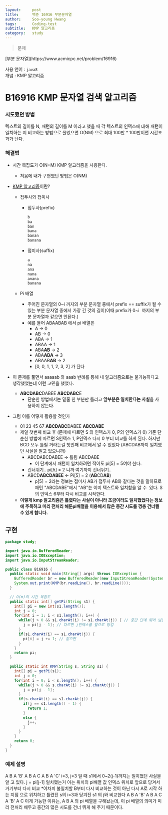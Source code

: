```yaml
---
layout:     post
title:      백준 16916 부분문자열
author:     Soo-young Hwang
tags: 		Coding-test
subtitle:   KMP 알고리즘
category:   study
---
```


<blockquote>문제</blockquote>
[부분 문자열](https://www.acmicpc.net/problem/16916)   

사용 언어 : `java8`      
개념 : KMP 알고리즘


# B16916 KMP 문자열 검색 알고리즘

### 시도했던 방법

텍스트의 길이를 N, 패턴의 길이를 M 이라고 했을 때 각 텍스트의 인덱스에 대해 패턴이 일치하는 지 비교하는 방법으로 풀었으면 O(NM) 으로 최대 100만 * 100만이면 시간초과가 난다.

### 해결법

- 시간 복잡도가 O(N+M) KMP 알고리즘을 사용한다.
    - 처음에 내가 구현했던 방법은 O(NM)
- [KMP 알고리즘](https://bowbowbow.tistory.com/6)이란?
    - 접두사와 접미사
        - 접두사(prefix)

            ```jsx
            b
            ba
            ban
            bana
            banan
            banana
            ```

        - 접미사(suffix)

            ```jsx
            a
            na
            ana
            nana
            anana
            banana
            ```

    - Pi 배열
        - 주어진 문자열의 0~i 까지의 부분 문자열 중에서 prefix == suffix가 될 수 있는 부분 문자열 중에서 가장 긴 것의 길이(이때 prefix가 0~i  까지의 부분 문자열과 같으면 안된다.)
        - 예를 들어 ABAABAB 에서 pi 배열은
            - A → 0
            - AB → 0
            - ABA → 1
            - ABAA → 1
            - ABA**AB** → 2
            - ABA**ABA** → 3
            - ABAAB**AB** → 2
            - [0, 0, 1, 1, 2, 3, 2] 가 된다

- 이 문제를 풀면서 aaaaab 와 aaab 반례를 통해 내 알고리즘으로는 불가능하다고 생각했었는데 이런 고민을 했었다.
    - **ABCDABC**DABEE
      **ABCDABC**E
        - 단순한 방법에서는 밑줄 친 부분만 틀리고 **앞부분은 일치한다는 사실**을 사용하지 않는다.
- 그럼 이를 어떻게 활용할 것인가
    - 01 23 45 67
      **ABCDABC**DABEE
      **ABCDABE**
    - 제일 첫번째 비교 후 (문제에 따르면 S 의 인덱스가 0, P의 인덱스가 0)
      기존 단순한 방법에 따르면 S인덱스 1, P인덱스 다시 0 부터 비교를 하게 된다.
      하지만 BCD 모두 틀릴 거라는걸 첫번째 비교에서 알 수 있었다 (ABCDAB까지 일치했던 사실을 알고 있으니까)
        - ABCDABCDABEE → 틀림
          ABCDABE
            - 이 단계에서 패턴이 일치하려면 적어도 pi[5] = 5여야 한다.
        - 건너뛰기.. pi[5] = 2 니까 여기까지 건너뛰기..
        - ABCD**ABCDABEE** ← Pi[5] = 2 (**AB**CD**AB**)
            - p[5] = 2라는 정보는 접미사 AB가 접두사 AB와 같다는 것을 말하므로 패턴 "ABCDABE"에서 "AB"는 이미 텍스트와 일치함을 알 수  있다. S의 인덱스 6부터 다시 비교를 시작한다.
    - **이렇게 kmp 알고리즘은 틀렸다는 사실이 아니라 조금이라도 일치했었다는 정보에 주목하고 미리 전처리 해둔pi배열을 이용해서 많은 중간 시도를 껑충 건너띌 수 있게 합니다.**

## 구현

```java
package study;

import java.io.BufferedReader;
import java.io.IOException;
import java.io.InputStreamReader;

public class B16916 {
  public static void main(String[] args) throws IOException {
    BufferedReader br = new BufferedReader(new InputStreamReader(System.in));
    System.out.print(KMP(br.readLine(), br.readLine()));
  }

  // O(m)의 시간 복잡도 
  public static int[] getPi(String s1) {
    int[] pi = new int[s1.length()];
    int j = 0;
    for(int i = 1; i < s1.length(); i++) {
      while(j > 0 && s1.charAt(i) != s1.charAt(j)) { // 중간 단계 뛰어 넘는 부분
        j = pi[j - 1]; // 다르면 j인덱스를 앞으로 당김 
      }
      if(s1.charAt(i) == s1.charAt(j)) {
        pi[i] = j += 1; // 같으면 
      }
    }
    return pi;
  }

  public static int KMP(String s, String s1) {
    int[] pi = getPi(s1);
    int j = 0;
    for(int i = 0; i < s.length(); i++) {
      while(j > 0 && s.charAt(i) != s1.charAt(j)) {
        j = pi[j - 1];
      }
      if(s.charAt(i) == s1.charAt(j)) {
        if(j == s1.length() - 1) {
          return 1;
        }
        else {
          j++;
        }
      }
    }
    return 0;
  }
}

```

### 예제 설명 
A B A 'B' A B A C
A B A 'C'
i=3, j=3 일 때  s1에서 0~2(j-1)까지는 일치했던 사실을 알 고 있다.
j = pi[j-1] 일치했는거 아는 위치의 pi배열 값 인덱스 위치로 앞으로 당겨서 거기부터 다시 비교
*어차피 불일치할 B부터 다시 비교하는 것이 아닌 다시 A로 시작 하는 지점 으로 위치하고 틀렸던 s의 i=3과 당겨진 s1 의 j와 비교한다
A B A 'B' A B A C
    A 'B' A C
이게 가능한 이유는, A B A 의 pi 배열을 구해놨는데, 이 pi 배열의 의미가 미리 전처리 해두고 중간의 많은 시도를 건너 뛰게 해 주기 때문이다. 